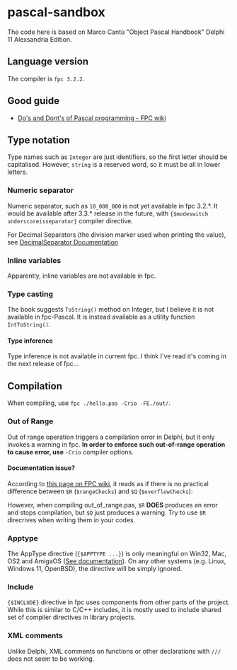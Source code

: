# pascal-sandbox
The code here is based on Marco Cantù "Object Pascal Handbook" Delphi 11 Alexsandria Edition. 

## Language version
The compiler is `fpc 3.2.2`.

## Good guide
- [Do's and Dont's of Pascal programming - FPC wiki](https://wiki.freepascal.org/DoDont)

## Type notation
Type names such as `Integer` are just identifiers, so the first letter should be capitalised.
However, `string` is a reserved word, so it must be all in lower letters.

### Numeric separator
Numeric separator, such as `10_000_000` is not yet available in fpc 3.2.\*.
It would be available after 3.3.\* release in the future, with `{$modeswitch underscoreisseparator}` compiler directive.

For Decimal Separators (the division marker used when printing the value), see [DecimalSeparator Documentation](https://wiki.freepascal.org/DecimalSeparator) 

### Inline variables
Apparently, inline variables are not available in fpc.

### Type casting
The book suggests `ToString()` method on Integer, but I believe it is not available in fpc-Pascal.
It is instead available as a utility function `IntToString()`.

#### Type inference
Type inference is not available in current fpc. I think I've read it's coming in the next release of fpc...

## Compilation
When compiling, use `fpc ./hello.pas -Crio -FE./out/`.

### Out of Range
Out of range operation triggers a compilation error in Delphi, but it only invokes a warning in fpc.
**In order to enforce such out-of-range operation to cause error, use** `-Crio` compiler options.

#### Documentation issue?
According to [this page on FPC wiki](https://wiki.freepascal.org/local_compiler_directives#$R_versus_$Q),
it reads as if there is no practical difference between `$R` (`$rangeChecks`) and `$Q` (`$overflowChecks`):

However, when compiling out_of_range.pas, `$R` **DOES** produces an error and stops compilation,
but `$Q` just produces a warning. Try to use `$R` direcrives when writing them in your codes.

### Apptype
The AppType directive (`{$APPTYPE ...}`) is only meaningful on Win32, Mac, OS2 and AmigaOS ([See documentation](https://www.freepascal.org/docs-html/current/prog/progsu86.html)). On any other systems (e.g. Linux, Windows 11, OpenBSD), the directive will be simply ignored.

### Include
`{$INCLUDE}` directive in fpc uses components from other parts of the project.
While this is similar to C/C++ includes, it is mostly used to include shared set of compiler directives in library projects.

### XML comments
Unlike Delphi, XML comments on functions or other declarations with `///` does not seem to be working.

